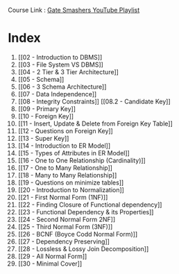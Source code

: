 Course Link : [Gate Smashers YouTube Playlist](https://www.youtube.com/playlist?list=PLxCzCOWd7aiFAN6I8CuViBuCdJgiOkT2Y)
# Index

1. [[02 - Introduction to DBMS]]
2. [[03 - File System  VS  DBMS]]
3. [[04 - 2 Tier & 3 Tier Architecture]]
4. [[05 - Schema]]
5. [[06 - 3 Schema Architecture]]
6. [[07 - Data Independence]]
7. [[08 - Integrity Constraints]]
	[[08.2 - Candidate Key]]
8. [[09 - Primary Key]] 
9. [[10 - Foreign Key]]
10. [[11 - Insert, Update & Delete from Foreign Key Table]]
11. [[12 - Questions on Foreign Key]]
12. [[13 - Super Key]]
13. [[14 - Introduction to ER Model]]
14. [[15 - Types of Attributes in ER Model]]
15. [[16 - One to One Relationship (Cardinality)]]
16. [[17 - One to Many Relationship]]
17. [[18 - Many to Many Relationship]]
18. [[19 - Questions on minimize tables]]
19. [[20 - Introduction to Normalization]]
20. [[21 - First Normal Form (1NF)]]
21. [[22 - Finding Closure of Functional dependency]]
22. [[23 - Functional Dependency & its Properties]]
23. [[24 - Second Normal Form 2NF]]
24. [[25 - Third Normal Form (3NF)]]
25. [[26 - BCNF (Boyce Codd Normal Form)]]
26. [[27 - Dependency Preserving]]
27. [[28 - Lossless & Lossy Join Decomposition]]
28. [[29 - All Normal Form]]
29. [[30 - Minimal Cover]]
